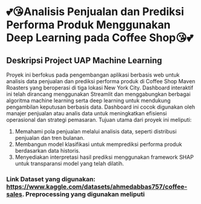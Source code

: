# 💕😘Analisis Penjualan dan Prediksi Performa Produk Menggunakan Deep Learning pada Coffee Shop😘💕

## Deskripsi Project UAP Machine Learning
Proyek ini berfokus pada pengembangan aplikasi berbasis web untuk analisis data penjualan dan prediksi performa produk di Coffee Shop Maven Roasters yang beroperasi di tiga lokasi New York City. Dashboard interaktif ini telah dirancang menggunakan Streamlit dan menggabungkan berbagai algoritma machine learning serta deep learning untuk mendukung pengambilan keputusan berbasis data. Dashboard ini cocok digunakan oleh manajer penjualan atau analis data untuk meningkatkan efisiensi operasional dan strategi pemasaran. Tujuan utama dari proyek ini meliputi:
1. Memahami pola penjualan melalui analisis data, seperti distribusi penjualan dan tren bulanan.
2. Membangun model klasifikasi untuk memprediksi performa produk berdasarkan data historis.
3. Menyediakan interpretasi hasil prediksi menggunakan framework SHAP untuk transparansi model yang telah dilatih.

### Link Dataset yang digunakan: https://www.kaggle.com/datasets/ahmedabbas757/coffee-sales. Preprocessing yang digunakan meliputi 
